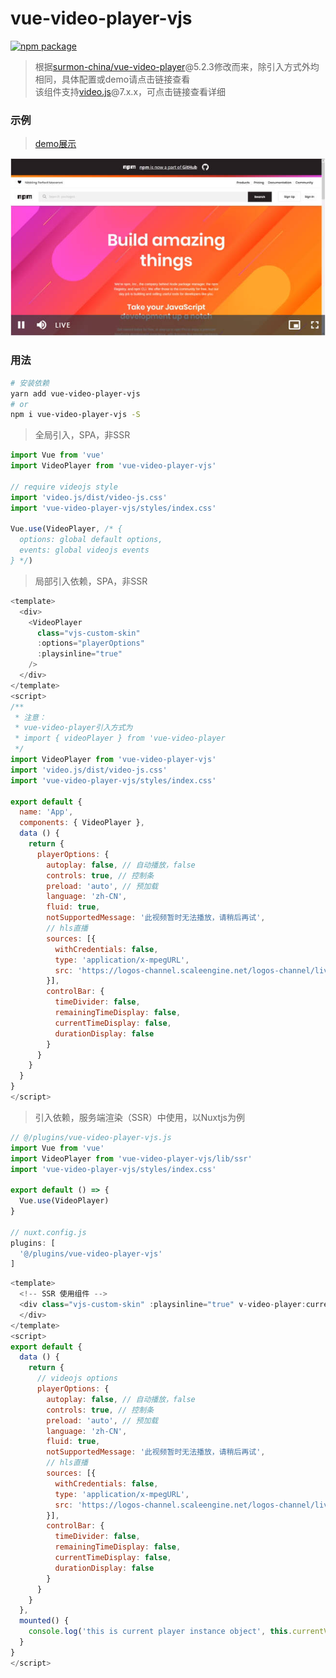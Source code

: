 # vue-video-player-vjs
[![npm package](https://img.shields.io/npm/v/vue-video-player-vjs.svg)](https://www.npmjs.com/package/vue-video-player-vjs)

> 根据[surmon-china/vue-video-player](https://github.com/surmon-china/vue-video-player)@5.2.3修改而来，除引入方式外均相同，具体配置或demo请点击链接查看  
> 该组件支持[video.js](https://github.com/videojs/video.js)@7.x.x，可点击链接查看详细  

### 示例
> [demo展示](https://jekorx.github.io/vue-video-player-vjs)

![vue-video-player-vjs](screenshot/pic1.jpg)
### 用法
```bash
# 安装依赖
yarn add vue-video-player-vjs
# or
npm i vue-video-player-vjs -S
```
> 全局引入，SPA，非SSR
```javascript
import Vue from 'vue'
import VideoPlayer from 'vue-video-player-vjs'
 
// require videojs style
import 'video.js/dist/video-js.css'
import 'vue-video-player-vjs/styles/index.css'
 
Vue.use(VideoPlayer, /* {
  options: global default options,
  events: global videojs events
} */)
```
> 局部引入依赖，SPA，非SSR  
```javascript
<template>
  <div>
    <VideoPlayer
      class="vjs-custom-skin"
      :options="playerOptions"
      :playsinline="true"
    />
  </div>
</template>
<script>
/**
 * 注意：
 * vue-video-player引入方式为
 * import { videoPlayer } from 'vue-video-player
 */
import VideoPlayer from 'vue-video-player-vjs'
import 'video.js/dist/video-js.css'
import 'vue-video-player-vjs/styles/index.css'

export default {
  name: 'App',
  components: { VideoPlayer },
  data () {
    return {
      playerOptions: {
        autoplay: false, // 自动播放，false
        controls: true, // 控制条
        preload: 'auto', // 预加载
        language: 'zh-CN',
        fluid: true,
        notSupportedMessage: '此视频暂时无法播放，请稍后再试',
        // hls直播
        sources: [{
          withCredentials: false,
          type: 'application/x-mpegURL',
          src: 'https://logos-channel.scaleengine.net/logos-channel/live/biblescreen-ad-free/playlist.m3u8'
        }],
        controlBar: {
          timeDivider: false,
          remainingTimeDisplay: false,
          currentTimeDisplay: false,
          durationDisplay: false
        }
      }
    }
  }
}
</script>
```
> 引入依赖，服务端渲染（SSR）中使用，以Nuxtjs为例  
```javascript
// @/plugins/vue-video-player-vjs.js
import Vue from 'vue'
import VideoPlayer from 'vue-video-player-vjs/lib/ssr'
import 'vue-video-player-vjs/styles/index.css'

export default () => {
  Vue.use(VideoPlayer)
}

// nuxt.config.js
plugins: [
  '@/plugins/vue-video-player-vjs'
]
```
```javascript
<template>
  <!-- SSR 使用组件 -->
  <div class="vjs-custom-skin" :playsinline="true" v-video-player:currentVideoPlayer="playerOptions">
  </div>
</template>
<script>
export default {
  data () {
    return {
      // videojs options
      playerOptions: {
        autoplay: false, // 自动播放，false
        controls: true, // 控制条
        preload: 'auto', // 预加载
        language: 'zh-CN',
        fluid: true,
        notSupportedMessage: '此视频暂时无法播放，请稍后再试',
        // hls直播
        sources: [{
          withCredentials: false,
          type: 'application/x-mpegURL',
          src: 'https://logos-channel.scaleengine.net/logos-channel/live/biblescreen-ad-free/playlist.m3u8'
        }],
        controlBar: {
          timeDivider: false,
          remainingTimeDisplay: false,
          currentTimeDisplay: false,
          durationDisplay: false
        }
      }
    }
  },
  mounted() {
    console.log('this is current player instance object', this.currentVideoPlayer)
  }
}
</script>
```
